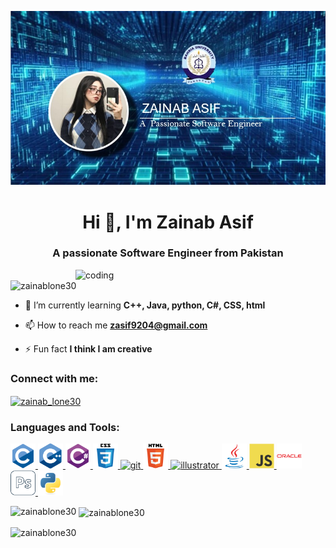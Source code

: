 ![logo](https://github.com/zainablone30/zainablone30/blob/main/WhatsApp%20Image%202024-05-11%20at%2001.46.30_dc0a464a.jpg)
<h1 align="center">Hi 👋, I'm Zainab Asif</h1>
<h3 align="center">A passionate Software Engineer from Pakistan</h3>
<img align="right"alt="coding"width="400"src="https://mir-s3-cdn-cf.behance.net/project_modules/disp/601014116770475.6068beff4640a.gif">
<p align="left"> <img src="https://komarev.com/ghpvc/?username=zainablone30&label=Profile%20views&color=0e75b6&style=flat" alt="zainablone30" /> </p>

- 🌱 I’m currently learning **C++, Java, python, C#, CSS, html**

- 📫 How to reach me **zasif9204@gmail.com**

- ⚡ Fun fact **I think I am creative**

<h3 align="left">Connect with me:</h3>
<p align="left">
<a href="https://instagram.com/zainab_lone30" target="blank"><img align="center" src="https://raw.githubusercontent.com/rahuldkjain/github-profile-readme-generator/master/src/images/icons/Social/instagram.svg" alt="zainab_lone30" height="30" width="40" /></a>
</p>

<h3 align="left">Languages and Tools:</h3>
<p align="left"> <a href="https://www.cprogramming.com/" target="_blank" rel="noreferrer"> <img src="https://raw.githubusercontent.com/devicons/devicon/master/icons/c/c-original.svg" alt="c" width="40" height="40"/> </a> <a href="https://www.w3schools.com/cpp/" target="_blank" rel="noreferrer"> <img src="https://raw.githubusercontent.com/devicons/devicon/master/icons/cplusplus/cplusplus-original.svg" alt="cplusplus" width="40" height="40"/> </a> <a href="https://www.w3schools.com/cs/" target="_blank" rel="noreferrer"> <img src="https://raw.githubusercontent.com/devicons/devicon/master/icons/csharp/csharp-original.svg" alt="csharp" width="40" height="40"/> </a> <a href="https://www.w3schools.com/css/" target="_blank" rel="noreferrer"> <img src="https://raw.githubusercontent.com/devicons/devicon/master/icons/css3/css3-original-wordmark.svg" alt="css3" width="40" height="40"/> </a> <a href="https://git-scm.com/" target="_blank" rel="noreferrer"> <img src="https://www.vectorlogo.zone/logos/git-scm/git-scm-icon.svg" alt="git" width="40" height="40"/> </a> <a href="https://www.w3.org/html/" target="_blank" rel="noreferrer"> <img src="https://raw.githubusercontent.com/devicons/devicon/master/icons/html5/html5-original-wordmark.svg" alt="html5" width="40" height="40"/> </a> <a href="https://www.adobe.com/in/products/illustrator.html" target="_blank" rel="noreferrer"> <img src="https://www.vectorlogo.zone/logos/adobe_illustrator/adobe_illustrator-icon.svg" alt="illustrator" width="40" height="40"/> </a> <a href="https://www.java.com" target="_blank" rel="noreferrer"> <img src="https://raw.githubusercontent.com/devicons/devicon/master/icons/java/java-original.svg" alt="java" width="40" height="40"/> </a> <a href="https://developer.mozilla.org/en-US/docs/Web/JavaScript" target="_blank" rel="noreferrer"> <img src="https://raw.githubusercontent.com/devicons/devicon/master/icons/javascript/javascript-original.svg" alt="javascript" width="40" height="40"/> </a> <a href="https://www.oracle.com/" target="_blank" rel="noreferrer"> <img src="https://raw.githubusercontent.com/devicons/devicon/master/icons/oracle/oracle-original.svg" alt="oracle" width="40" height="40"/> </a> <a href="https://www.photoshop.com/en" target="_blank" rel="noreferrer"> <img src="https://raw.githubusercontent.com/devicons/devicon/master/icons/photoshop/photoshop-line.svg" alt="photoshop" width="40" height="40"/> </a> <a href="https://www.python.org" target="_blank" rel="noreferrer"> <img src="https://raw.githubusercontent.com/devicons/devicon/master/icons/python/python-original.svg" alt="python" width="40" height="40"/> </a> </p>

<p><img align="left" src="https://github-readme-stats.vercel.app/api/top-langs?username=zainablone30&show_icons=true&locale=en&layout=compact" alt="zainablone30" /></p>

<p>&nbsp;<img align="center" src="https://github-readme-stats.vercel.app/api?username=zainablone30&show_icons=true&locale=en" alt="zainablone30" /></p>

<p><img align="center" src="https://github-readme-streak-stats.herokuapp.com/?user=zainablone30&" alt="zainablone30" /></p>
